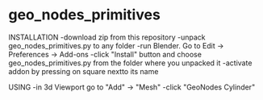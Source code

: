 # geo_nodes_primitives

INSTALLATION
-download zip from this repository
-unpack geo_nodes_primitives.py to any folder
-run Blender. Go to Edit -> Preferences -> Add-ons
-click "Install" button and choose geo_nodes_primitives.py from the folder where you unpacked it
-activate addon by pressing on square nextto its name

USING
-in 3d Viewport go to "Add" -> "Mesh"
-click "GeoNodes Cylinder"
